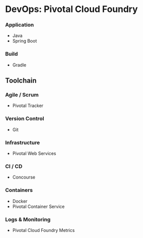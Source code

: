 # DevOps: Pivotal Cloud Foundry

### Application

- Java
- Spring Boot 

### Build 

- Gradle 

## Toolchain

### Agile / Scrum

- Pivotal Tracker

### Version Control

- Git

### Infrastructure 

- Pivotal Web Services

### CI / CD 

- Concourse 

### Containers 

- Docker
- Pivotal Container Service 

### Logs & Monitoring 

- Pivotal Cloud Foundry Metrics
